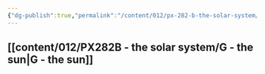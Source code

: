 ```yaml
---
{"dg-publish":true,"permalink":"/content/012/px-282-b-the-solar-system/px-282-b-0-solar-system/","created":"2024-11-27T22:55:07.214+00:00","updated":"2024-12-03T10:11:47.791+00:00"}
---
```


## [[content/012/PX282B - the solar system/G - the sun\|G - the sun]]
